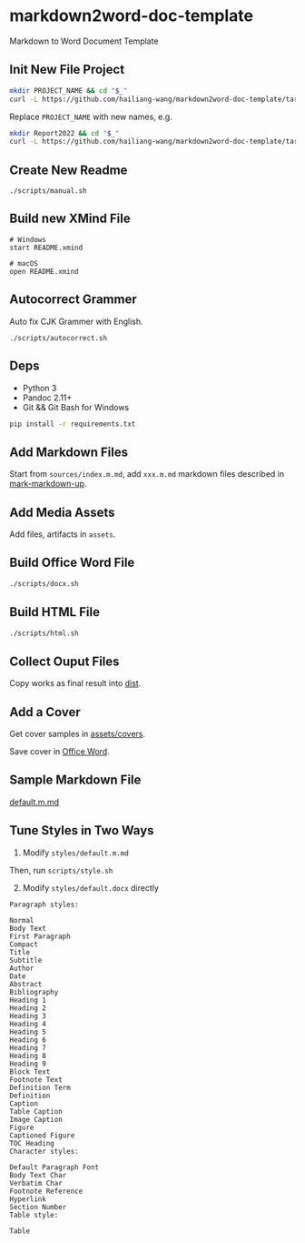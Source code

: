 # markdown2word-doc-template

Markdown to Word Document Template

## Init New File Project

```bash
mkdir PROJECT_NAME && cd "$_"
curl -L https://github.com/hailiang-wang/markdown2word-doc-template/tarball/master | tar xz --strip-components=1
```

Replace `PROJECT_NAME` with new names, e.g.

```bash
mkdir Report2022 && cd "$_"
curl -L https://github.com/hailiang-wang/markdown2word-doc-template/tarball/master | tar xz --strip-components=1
```

## Create New Readme

```
./scripts/manual.sh
```

## Build new XMind File

```
# Windows
start README.xmind

# macOS
open README.xmind
```

## Autocorrect Grammer

Auto fix CJK Grammer with English.

```
./scripts/autocorrect.sh
```

## Deps

* Python 3
* Pandoc 2.11+
* Git && Git Bash for Windows

```bash
pip install -r requirements.txt
```

## Add Markdown Files

Start from `sources/index.m.md`, add `xxx.m.md` markdown files described in [mark-markdown-up](https://github.com/hailiang-wang/mark-markdown-up).

## Add Media Assets

Add files, artifacts in `assets`.

## Build Office Word File

```bash
./scripts/docx.sh
```

## Build HTML File

```bash
./scripts/html.sh
```

## Collect Ouput Files

Copy works as final result into [dist](./dist/).

## Add a Cover

Get cover samples in [assets/covers](./assets/covers/).

Save cover in [Office Word](https://www.thewindowsclub.com/insert-cover-page-to-a-document-word).

## Sample Markdown File

[default.m.md](./styles/default.m.md)

## Tune Styles in Two Ways

1. Modify `styles/default.m.md`

Then, run `scripts/style.sh`

2. Modify `styles/default.docx` directly

```
Paragraph styles:

Normal
Body Text
First Paragraph
Compact
Title
Subtitle
Author
Date
Abstract
Bibliography
Heading 1
Heading 2
Heading 3
Heading 4
Heading 5
Heading 6
Heading 7
Heading 8
Heading 9
Block Text
Footnote Text
Definition Term
Definition
Caption
Table Caption
Image Caption
Figure
Captioned Figure
TOC Heading
Character styles:

Default Paragraph Font
Body Text Char
Verbatim Char
Footnote Reference
Hyperlink
Section Number
Table style:

Table
```
